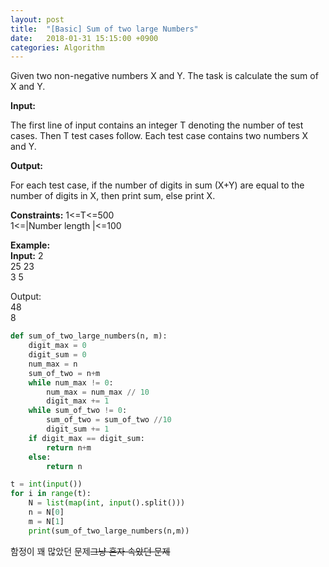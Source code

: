 ```yaml
---
layout: post
title:  "[Basic] Sum of two large Numbers"
date:   2018-01-31 15:15:00 +0900
categories: Algorithm
---
```


Given two non-negative numbers X and Y. The task is calculate the sum of X and Y.

**Input:**

The first line of input contains an integer T denoting the number of test cases. Then T test cases follow. Each test case contains two numbers X and Y.

**Output:**  

For each test case, if the number of digits in sum (X+Y) are equal to the number of digits in X, then print sum, else print X.

**Constraints:**
1<=T<=500  
1<=|Number length |<=100  

**Example:**  
**Input:**
2  
25 23  
3 5  

Output:  
48  
8  


```python
def sum_of_two_large_numbers(n, m):
    digit_max = 0
    digit_sum = 0
    num_max = n
    sum_of_two = n+m
    while num_max != 0:
        num_max = num_max // 10
        digit_max += 1
    while sum_of_two != 0:
        sum_of_two = sum_of_two //10
        digit_sum += 1
    if digit_max == digit_sum:
        return n+m
    else:
        return n

t = int(input())
for i in range(t):
    N = list(map(int, input().split()))
    n = N[0]
    m = N[1]
    print(sum_of_two_large_numbers(n,m))
```


함정이 꽤 많았던 문제~~그냥 혼자 속았던 문제~~
